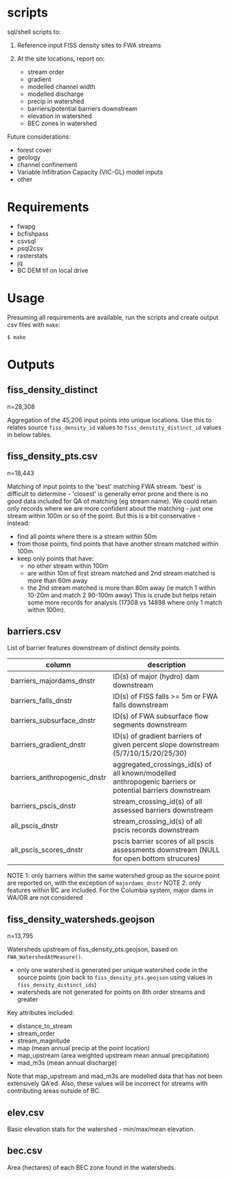 # scripts

sql/shell scripts to:

1. Reference input FISS density sites to FWA streams

2. At the site locations, report on:

    - stream order
    - gradient
    - modelled channel width
    - modelled discharge
    - precip in watershed
    - barriers/potential barriers downstream
    - elevation in watershed
    - BEC zones in watershed


Future considerations:

- forest cover
- geology
- channel confinement
- Variable Infiltration Capacity (VIC-GL) model inputs
- other


# Requirements

- fwapg
- bcfishpass
- csvsql
- psql2csv
- rasterstats
- jq
- BC DEM tif on local drive


# Usage

Presuming all requirements are available, run the scripts and create output csv files with `make`:

    $ make


# Outputs

## fiss_density_distinct

n=28,308

Aggregation of the 45,206 input points into unique locations.
Use this to relates source `fiss_density_id` values to `fiss_denstity_distinct_id` values in below tables.


## fiss_density_pts.csv

n=18,443

Matching of input points to the 'best' matching FWA stream.
'best' is difficult to determine - 'closest' is generally error prone and there is no good data included for QA of matching (eg stream name).
We could retain only records where we are more confident about the matching - just one stream within 100m or so of the point.
But this is a bit conservative - instead:

- find all points where there is a stream within 50m
- from those points, find points that have another stream matched within 100m
- keep only points that have:
    + no other stream within 100m
    + are within 10m of first stream matched and 2nd stream matched is more than 60m away
    + the 2nd stream matched is more than 80m away (ie match 1 within 10-20m and match 2 90-100m away)
This is crude but helps retain some more records for analysis (17308 vs 14898 where only 1 match within 100m).


## barriers.csv

List of barrier features downstream of distinct density points.

| column   | description |
| ---------| ------------|
| barriers_majordams_dnstr | ID(s) of major (hydro) dam downstream                     |
| barriers_falls_dnstr     | ID(s) of FISS falls >= 5m or FWA falls downstream         |
| barriers_subsurface_dnstr | ID(s) of FWA subsurface flow segments downstream |
| barriers_gradient_dnstr   | ID(s) of gradient barriers of given percent slope downstream (5/7/10/15/20/25/30) |
| barriers_anthropogenic_dnstr | aggregated_crossings_id(s) of all known/modelled anthropogenic barriers or potential barriers downstream |
| barriers_pscis_dnstr       | stream_crossing_id(s) of all assessed barriers downstream |
| all_pscis_dnstr        | stream_crossing_id(s) of all pscis records downstream
| all_pscis_scores_dnstr | pscis barrier scores of all pscis assessments downstream (NULL for open bottom strucures)

NOTE 1: only barriers within the same watershed group as the source point are reported on, with the exception of `majordams_dnstr`
NOTE 2: only features within BC are included. For the Columbia system, major dams in WA/OR are not considered

## fiss_density_watersheds.geojson

n=13,795

Watersheds upstream of fiss_density_pts.geojson, based on `FWA_WatershedAtMeasure()`.
- only one watershed is generated per unique watershed code in the source points (join back to `fiss_density_pts.geojson` using values in
  `fiss_density_distinct_ids`)
- watersheds are not generated for points on 8th order streams and greater

Key attributes included:

- distance_to_stream
- stream_order
- stream_magnitude
- map (mean annual precip at the point location)
- map_upstream (area weighted upstream mean annual precipitation)
- mad_m3s (mean annual discharge)

Note that map_upstream and mad_m3s are modelled data that has not been extensively QA'ed. Also, these values will be incorrect for streams with contributing areas outside of BC.

## elev.csv

Basic elevation stats for the watershed - min/max/mean elevation.

## bec.csv

Area (hectares) of each BEC zone found in the watersheds.